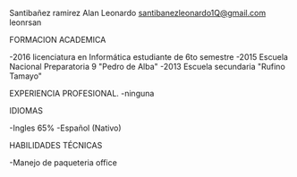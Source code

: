 Santibañez ramirez Alan Leonardo
santibanezleonardo1Q@gmail.com
leonrsan

FORMACION ACADEMICA

-2016 licenciatura en Informática 
 estudiante de 6to semestre
-2015 Escuela Nacional Preparatoria 9 "Pedro de Alba"
-2013 Escuela secundaria "Rufino Tamayo"

EXPERIENCIA PROFESIONAL.
-ninguna

IDIOMAS

-Ingles 65%
-Español (Nativo)

HABILIDADES TÉCNICAS

-Manejo de paqueteria office